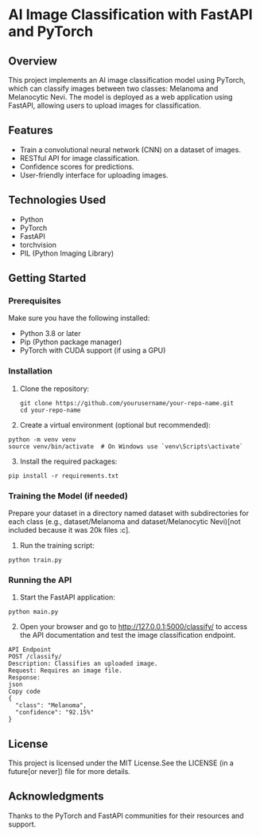 # AI Image Classification with FastAPI and PyTorch

## Overview
This project implements an AI image classification model using PyTorch, which can classify images between two classes: Melanoma and Melanocytic Nevi. The model is deployed as a web application using FastAPI, allowing users to upload images for classification.

## Features
- Train a convolutional neural network (CNN) on a dataset of images.
- RESTful API for image classification.
- Confidence scores for predictions.
- User-friendly interface for uploading images.

## Technologies Used
- Python
- PyTorch
- FastAPI
- torchvision
- PIL (Python Imaging Library)

## Getting Started

### Prerequisites
Make sure you have the following installed:
- Python 3.8 or later
- Pip (Python package manager)
- PyTorch with CUDA support (if using a GPU)

### Installation
1. Clone the repository:
   ```
   git clone https://github.com/yourusername/your-repo-name.git
   cd your-repo-name
   ```
2. Create a virtual environment (optional but recommended):
```
python -m venv venv
source venv/bin/activate  # On Windows use `venv\Scripts\activate`
```
3. Install the required packages:
```
pip install -r requirements.txt
```
### Training the Model (if needed)
Prepare your dataset in a directory named dataset with subdirectories for each class (e.g., dataset/Melanoma and dataset/Melanocytic Nevi)[not included because it was 20k files :c].

1. Run the training script:
```
python train.py
```
### Running the API
1. Start the FastAPI application:
```
python main.py
```
2. Open your browser and go to http://127.0.0.1:5000/classify/ to access the API documentation and test the image classification endpoint.
```
API Endpoint
POST /classify/
Description: Classifies an uploaded image.
Request: Requires an image file.
Response:
json
Copy code
{
  "class": "Melanoma",
  "confidence": "92.15%"
}
```
## License
This project is licensed under the MIT License.See the LICENSE (in a future[or never]) file for more details.

## Acknowledgments
Thanks to the PyTorch and FastAPI communities for their resources and support.
